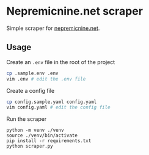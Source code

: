 # Nepremicnine.net scraper

Simple scraper for [nepremicnine.net](https://www.nepremicnine.net/).

## Usage

Create an `.env` file in the root of the project

```bash
cp .sample.env .env
vim .env # edit the .env file
```

Create a config file

```bash
cp config.sample.yaml config.yaml
vim config.yaml # edit the config file
```

Run the scraper

```terminal
python -m venv ./venv
source ./venv/bin/activate
pip install -r requirements.txt
python scraper.py
```
